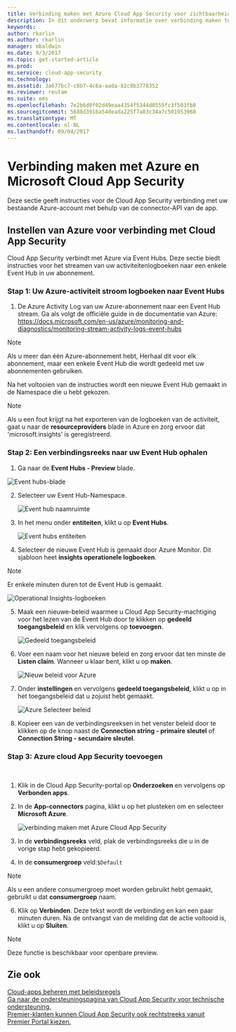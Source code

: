 ```yaml
---
title: Verbinding maken met Azure Cloud App Security voor zichtbaarheid en controle over gebruik | Microsoft Docs
description: In dit onderwerp bevat informatie over verbinding maken tussen Azure en Cloud App Security met de API-connector.
keywords: 
author: rkarlin
ms.author: rkarlin
manager: mbaldwin
ms.date: 9/3/2017
ms.topic: get-started-article
ms.prod: 
ms.service: cloud-app-security
ms.technology: 
ms.assetid: 3a677bc7-c8b7-4c6a-aada-82c8b3778352
ms.reviewer: reutam
ms.suite: ems
ms.openlocfilehash: 7e2b6d0f02d49eaa4354f5344d0555fc3f503fb8
ms.sourcegitcommit: 5688d3916a54deada225f7a83c34a7c501953960
ms.translationtype: MT
ms.contentlocale: nl-NL
ms.lasthandoff: 09/04/2017
---
```

# <a name="connect-azure-to-microsoft-cloud-app-security"></a>Verbinding maken met Azure en Microsoft Cloud App Security

Deze sectie geeft instructies voor de Cloud App Security verbinding met uw bestaande Azure-account met behulp van de connector-API van de app.  
  
## <a name="setting-up-azure-for-connection-to-cloud-app-security"></a>Instellen van Azure voor verbinding met Cloud App Security

Cloud App Security verbindt met Azure via Event Hubs. Deze sectie biedt instructies voor het streamen van uw activiteitenlogboeken naar een enkele Event Hub in uw abonnement. 

### <a name="step-1-stream-your-azure-activity-logs-to-event-hubs"></a>Stap 1: Uw Azure-activiteit stroom logboeken naar Event Hubs

1.  De Azure Activity Log van uw Azure-abonnement naar een Event Hub stream. Ga als volgt de officiële guide in de documentatie van Azure: https://docs.microsoft.com/en-us/azure/monitoring-and-diagnostics/monitoring-stream-activity-logs-event-hubs

 > [!NOTE]
 > Als u meer dan één Azure-abonnement hebt, Herhaal dit voor elk abonnement, maar een enkele Event Hub die wordt gedeeld met uw abonnementen gebruiken.

 Na het voltooien van de instructies wordt een nieuwe Event Hub gemaakt in de Namespace die u hebt gekozen.
 
 > [!NOTE]
 > Als u een fout krijgt na het exporteren van de logboeken van de activiteit, gaat u naar de **resourceproviders** blade in Azure en zorg ervoor dat 'microsoft.insights' is geregistreerd.

### <a name="step-2-get-a-connection-string-to-your-event-hub"></a>Stap 2: Een verbindingsreeks naar uw Event Hub ophalen

1.  Ga naar de **Event Hubs - Preview** blade.
  
   ![Event hubs-blade](media/azure-event-hubs.png "Azure event hubs")

2.  Selecteer uw Event Hub-Namespace.
  
    ![Event hub naamruimte](media/azure-namespace.png "Azure naamruimte")

3.  In het menu onder **entiteiten**, klikt u op **Event Hubs**. 
  
    ![Event hubs entiteiten](media/azure-event-hubs-entities.png "Azure event hub-entiteiten")

4.  Selecteer de nieuwe Event Hub is gemaakt door Azure Monitor. Dit sjabloon heet **insights operationele logboeken**.
  > [!NOTE]
  > Er enkele minuten duren tot de Event Hub is gemaakt.

   ![Operational Insights-logboeken](media/azure-insight-operational-logs.png "Azure inzicht operationele Logboeken")
  
  
5. Maak een nieuwe-beleid waarmee u Cloud App Security-machtiging voor het lezen van de Event Hub door te klikken op **gedeeld toegangsbeleid** en klik vervolgens op **toevoegen**.
  
    ![Gedeeld toegangsbeleid](media/azure-shared-access-policies.png "Azure gedeeld toegangsbeleid")

6.  Voer een naam voor het nieuwe beleid en zorg ervoor dat ten minste de **Listen claim**. Wanneer u klaar bent, klikt u op **maken**.
  
    ![Nieuw beleid voor Azure](media/azure-new-policy.png "Azure nieuw beleid maken")

7.  Onder **instellingen** en vervolgens **gedeeld toegangsbeleid**, klikt u op in het toegangsbeleid dat u zojuist hebt gemaakt.   
  
    ![Azure Selecteer beleid](media/azure-select-policy.png "Azure beleid selecteren")

8. Kopieer een van de verbindingsreeksen in het venster beleid door te klikken op de knop naast de **Connection string - primaire sleutel** of **Connection String - secundaire sleutel**.

### <a name="step-3-add-azure-to-cloud-app-security"></a>Stap 3: Azure cloud App Security toevoegen
 
1.  Klik in de Cloud App Security-portal op **Onderzoeken** en vervolgens op **Verbonden apps**.  
  
3.  In de **App-connectors** pagina, klikt u op het plusteken om en selecteer **Microsoft Azure**.  
  
     ![verbinding maken met Azure Cloud App Security](media/azure-connect-app.png "verbinding maken met Azure")  
  
4.  In de **verbindingsreeks** veld, plak de verbindingsreeks die u in de vorige stap hebt gekopieerd.  
  
5.  In de **consumergroep** veld:`$Default`
    
   >[!NOTE] 
   > Als u een andere consumergroep moet worden gebruikt hebt gemaakt, gebruikt u dat **consumergroep** naam.
  
6.  Klik op **Verbinden**.
     Deze tekst wordt de verbinding en kan een paar minuten duren. Na de ontvangst van de melding dat de actie voltooid is, klikt u op **Sluiten**.  


> [!NOTE]
> Deze functie is beschikbaar voor openbare preview.


## <a name="see-also"></a>Zie ook  
[Cloud-apps beheren met beleidsregels](control-cloud-apps-with-policies.md)   
[Ga naar de ondersteuningspagina van Cloud App Security voor technische ondersteuning.](http://support.microsoft.com/oas/default.aspx?prid=16031)   
[Premier-klanten kunnen Cloud App Security ook rechtstreeks vanuit Premier Portal kiezen.](https://premier.microsoft.com/)  
  
  